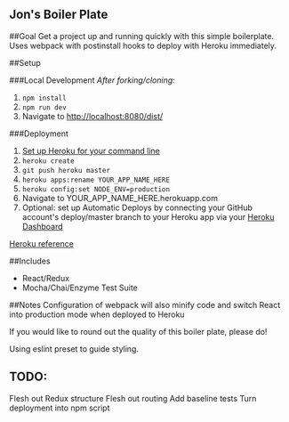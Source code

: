 Jon's Boiler Plate
------

##Goal
Get a project up and running quickly with this simple boilerplate.
Uses webpack with postinstall hooks to deploy with Heroku immediately.

##Setup

###Local Development
_After forking/cloning:_

1. `npm install`
2. `npm run dev`
3. Navigate to [http://localhost:8080/dist/](http://localhost:8080/dist/)

###Deployment
1. [Set up Heroku for your command line](https://devcenter.heroku.com/articles/heroku-command-line)
2. `heroku create`
3. `git push heroku master`
4. `heroku apps:rename YOUR_APP_NAME_HERE`
5. `heroku config:set NODE_ENV=production`
6. Navigate to YOUR_APP_NAME_HERE.herokuapp.com
7. Optional: set up Automatic Deploys by connecting your GitHub account's deploy/master branch to your Heroku app via your [Heroku Dashboard](https://dashboard.heroku.com)

[Heroku reference](https://devcenter.heroku.com/articles/git)

##Includes

- React/Redux
- Mocha/Chai/Enzyme Test Suite

##Notes
Configuration of webpack will also minify code and switch React into production mode when deployed to Heroku

If you would like to round out the quality of this boiler plate, please do!

Using eslint preset to guide styling.

TODO:
----
Flesh out Redux structure
Flesh out routing
Add baseline tests
Turn deployment into npm script

